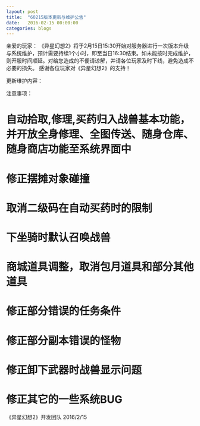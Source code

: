 ```yaml
---
layout: post
title:  "60215版本更新与维护公告"
date:   2016-02-15 00:00:00
categories: blogs
---
```


<div class="post-content">
<!--more-->

<p>
亲爱的玩家：
      《异星幻想2》将于2月15日15:30开始对服务器进行一次版本升级与系统维护，预计需要持续1个小时，即至当日16:30结束。如未能按时完成维护，则开服时间顺延。对给您造成的不便请谅解，并请各位玩家及时下线，避免造成不必要的损失。
        感谢各位玩家对《异星幻想2》的支持！

更新维护内容：


注意事项：
# 自动拾取,修理,买药归入战兽基本功能，并开放全身修理、全图传送、随身仓库、随身商店功能至系统界面中
# 修正摆摊对象碰撞
# 取消二级码在自动买药时的限制
# 下坐骑时默认召唤战兽
# 商城道具调整，取消包月道具和部分其他道具
# 修正部分错误的任务条件
# 修正部分副本错误的怪物
# 修正卸下武器时战兽显示问题
# 修正其它的一些系统BUG

《异星幻想2》开发团队
2016/2/15

</p>

</div>